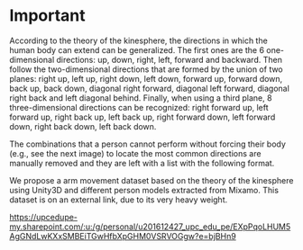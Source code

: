 # Important
According to the theory of the kinesphere, the directions in which the human body can extend can be generalized. The first ones are the 6 one-dimensional directions: up, down, right, left, forward and backward. Then follow the two-dimensional directions that are formed by the union of two planes: right up, left up, right down, left down, forward up, forward down, back up, back down, diagonal right forward, diagonal left forward, diagonal right back and left diagonal behind. Finally, when using a third plane, 8 three-dimensional directions can be recognized: right forward up, left forward up, right back up, left back up, right forward down, left forward down, right back down, left back down.

The combinations that a person cannot perform without forcing their body (e.g., see the next image) to locate the most common directions are manually removed and they are left with a list with the following format.



We propose a arm movement dataset based on the theory of the kinesphere using Unity3D and different person models extracted from Mixamo. This dataset is on an external link, due to its very heavy weight.

<https://upcedupe-my.sharepoint.com/:u:/g/personal/u201612427_upc_edu_pe/EXpPqoLHUM5AgGNdLwKXxSMBEiTGwHfbXpGHM0VSRVOGgw?e=bjBHn9>
